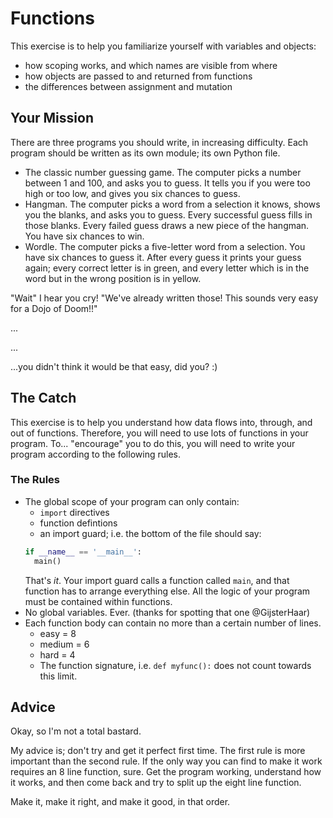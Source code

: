 # Functions

This exercise is to help you familiarize yourself with variables and objects:
* how scoping works, and which names are visible from where
* how objects are passed to and returned from functions
* the differences between assignment and mutation

## Your Mission

There are three programs you should write, in increasing difficulty. Each program should be written as its own module; its own Python file.
* The classic number guessing game. The computer picks a number between 1 and 100, and asks you to guess. It tells you if you were too high or too low, and gives you six chances to guess.
* Hangman. The computer picks a word from a selection it knows, shows you the blanks, and asks you to guess. Every successful guess fills in those blanks. Every failed guess draws a new piece of the hangman. You have six chances to win.
* Wordle. The computer picks a five-letter word from a selection. You have six chances to guess it. After every guess it prints your guess again; every correct letter is in green, and every letter which is in the word but in the wrong position is in yellow.

"Wait" I hear you cry! "We've already written those! This sounds very easy for a Dojo of Doom!!"

...

...

...you didn't think it would be that easy, did you? :)

## The Catch

This exercise is to help you understand how data flows into, through, and out of functions. Therefore, you will need to use lots of functions in your program. To... "encourage" you to do this, you will need to write your program according to the following rules. 

### The Rules

* The global scope of your program can only contain:
  * `import` directives
  * function defintions
  * an import guard; i.e. the bottom of the file should say:
  ```python
  if __name__ == '__main__':
    main()
  ```
  That's _it_. Your import guard calls a function called `main`, and that function has to arrange everything else. All the logic of your program must be contained within functions.
* No global variables. Ever. (thanks for spotting that one @GijsterHaar)
* Each function body can contain no more than a certain number of lines.
  * easy = 8
  * medium = 6
  * hard = 4 
  * The function signature, i.e. `def myfunc():` does not count towards this limit.

## Advice

Okay, so I'm not a total bastard. 

My advice is; don't try and get it perfect first time. The first rule is more important than the second rule. If the only way you can find to make it work requires an 8 line function, sure. Get the program working, understand how it works, and then come back and try to split up the eight line function.

Make it, make it right, and make it good, in that order.
